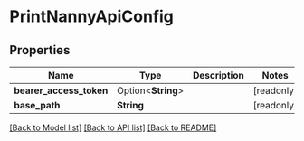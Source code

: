 # PrintNannyApiConfig

## Properties

Name | Type | Description | Notes
------------ | ------------- | ------------- | -------------
**bearer_access_token** | Option<**String**> |  | [readonly]
**base_path** | **String** |  | [readonly]

[[Back to Model list]](../README.md#documentation-for-models) [[Back to API list]](../README.md#documentation-for-api-endpoints) [[Back to README]](../README.md)


